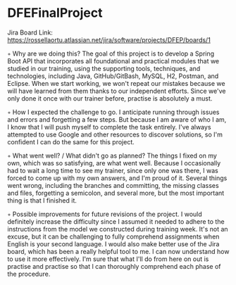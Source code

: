 # DFEFinalProject

Jira Board Link: https://rossellaortu.atlassian.net/jira/software/projects/DFEP/boards/1

◦ Why are we doing this?
The goal of this project is to develop a Spring Boot API that incorporates all foundational and practical modules that we studied in our training, using the supporting tools, techniques, and technologies, including Java, GitHub/GitBash, MySQL, H2, Postman, and Eclipse.
When we start working, we won't repeat our mistakes because we will have learned from them thanks to our independent efforts.
Since we've only done it once with our trainer before, practise is absolutely a must.

◦ How I expected the challenge to go.
I anticipate running through issues and errors and forgetting a few steps.
But because I am aware of who I am, I know that I will push myself to complete the task entirely.
I've always attempted to use Google and other resources to discover solutions, so I'm confident I can do the same for this project.

◦ What went well? / What didn't go as planned?
The things I fixed on my own, which was so satisfying, are what went well.
Because I occasionally had to wait a long time to see my trainer, since only one was there, I was forced to come up with my own answers, and I'm proud of it.
Several things went wrong, including the branches and committing, the missing classes and files, forgetting a semicolon, and several more, but the most important thing is that I finished it.
        
◦ Possible improvements for future revisions of the project.
I would definitely increase the difficulty since I assumed it needed to adhere to the instructions from the model we constructed during training week.
It's not an excuse, but it can be challenging to fully comprehend assignments when English is your second language.
I would also make better use of the Jira board, which has been a really helpful tool to me. I can now understand how to use it more effectively.
I'm sure that what I'll do from here on out is practise and practise so that I can thoroughly comprehend each phase of the procedure.

